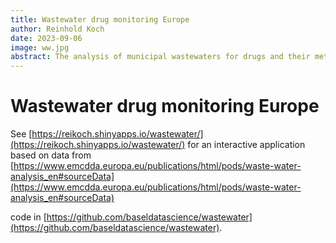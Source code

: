 ```yaml
---
title: Wastewater drug monitoring Europe
author: Reinhold Koch
date: 2023-09-06
image: ww.jpg
abstract: The analysis of municipal wastewaters for drugs and their metabolic products to estimate community consumption is a developing field, involving scientists working in different research areas, including analytical chemistry, physiology, biochemistry, sewage engineering, spatial epidemiology and statistics, and conventional drug epidemiology.
---
```


# Wastewater drug monitoring Europe
See [https://reikoch.shinyapps.io/wastewater/](https://reikoch.shinyapps.io/wastewater/) for an interactive application based on data
from [https://www.emcdda.europa.eu/publications/html/pods/waste-water-analysis_en#sourceData](https://www.emcdda.europa.eu/publications/html/pods/waste-water-analysis_en#sourceData)

code in [https://github.com/baseldatascience/wastewater](https://github.com/baseldatascience/wastewater).